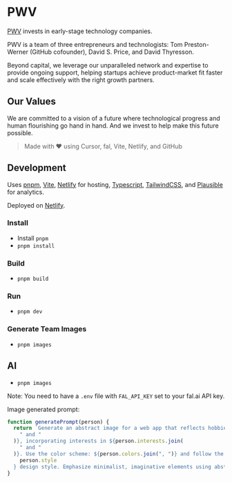 # PWV

[PWV](https://pwv.com) invests in early-stage technology companies.

PWV is a team of three entrepreneurs and technologists: Tom Preston-Werner (GitHub cofounder), David S. Price, and David Thyresson.

Beyond capital, we leverage our unparalleled network and expertise to provide ongoing support, helping startups achieve product-market fit faster and scale effectively with the right growth partners.

## Our Values

We are committed to a vision of a future where technological progress and human flourishing go hand in hand. And we invest to help make this future possible.

> Made with ❤️ using Cursor, fal, Vite, Netlify, and GitHub

## Development

Uses [pnpm](https://pnpm.io/), [Vite](https://vitejs.dev/),
[Netlify](https://www.netlify.com/) for hosting,
[Typescript](https://www.typescriptlang.org/),
[TailwindCSS](https://tailwindcss.com/), and
[Plausible](https://plausible.io/) for analytics.

Deployed on [Netlify](https://www.netlify.com/).

### Install

- Install `pnpm`
- `pnpm install`

### Build

- `pnpm build`

### Run

- `pnpm dev`

### Generate Team Images

- `pnpm images`

## AI

- `pnpm images`

Note: You need to have a `.env` file with `FAL_API_KEY` set to your fal.ai API key.

Image generated prompt:

```js
function generatePrompt(person) {
  return `Generate an abstract image for a web app that reflects hobbies, interests, and preferences, avoiding any human-like forms. Visualize the activities of ${person.hobbies.join(
    " and "
  )}, incorporating interests in ${person.interests.join(
    " and "
  )}. Use the color scheme: ${person.colors.join(", ")} and follow the ${
    person.style
  } design style. Emphasize minimalist, imaginative elements using abstract shapes and patterns to convey personality. STRICTLY no human figures, faces, or humanoid shapes.`;
}
```
